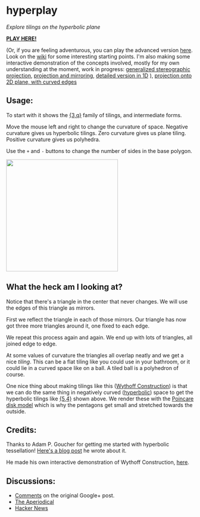 hyperplay
=========

*Explore tilings on the hyperbolic plane*

[**PLAY HERE!**](http://timhutton.github.io/hyperplay/) 

(Or, if you are feeling adventurous, you can play the advanced version [here](http://timhutton.github.io/hyperplay/index_sliders.html). Look on the [wiki](https://github.com/timhutton/hyperplay/wiki) for some interesting starting points. I'm also making some interactive demonstration of the concepts involved, mostly for my own understanding at the moment, work in progress: [generalized stereographic projection](http://timhutton.github.io/hyperplay/generalized_stereographic_projection.html), [projection and mirroring](http://timhutton.github.io/hyperplay/projection_and_mirroring.html), [detailed version in 1D](http://timhutton.github.io/hyperplay/explanation_1D.html) ), [projection onto 2D plane, with curved edges](http://timhutton.github.io/hyperplay/projection_2D.html)

Usage:
------

To start with it shows the [{3,q}](https://en.wikipedia.org/wiki/Triangular_tiling#Related_polyhedra_and_tilings) family of tilings, and intermediate forms. 

Move the mouse left and right to change the curvature of space. Negative curvature gives us hyperbolic tilings. Zero curvature gives us plane tiling. Positive curvature gives us polyhedra. 

Use the ```+``` and ```-``` buttons to change the number of sides in the base polygon.

<a href="http://timhutton.github.io/hyperplay/"><img src="http://timhutton.github.io/hyperplay/logo.png" width="300" /></a>

What the heck am I looking at?
------------------------------

Notice that there's a triangle in the center that never changes. We will use the edges of this triangle as mirrors. 

First we reflect the triangle in each of those mirrors. Our triangle has now got three more triangles around it, one fixed to each edge.

We repeat this process again and again. We end up with lots of triangles, all joined edge to edge.

At some values of curvature the triangles all overlap neatly and we get a nice *tiling*. This can be a flat tiling like you could use in your bathroom, or it could lie in a curved space like on a ball. A tiled ball is a polyhedron of course.

One nice thing about making tilings like this ([Wythoff Construction](https://en.wikipedia.org/wiki/Wythoff_construction)) is that we can do the same thing in negatively curved ([hyperbolic](https://en.wikipedia.org/wiki/Hyperbolic_space)) space to get the hyperbolic tilings like [{5,4}](https://en.wikipedia.org/wiki/Order-4_pentagonal_tiling) shown above. We render these with the [Poincare disk model](https://en.wikipedia.org/wiki/Poincar%C3%A9_disk_model) which is why the pentagons get small and stretched towards the outside.

Credits:
--------

Thanks to Adam P. Goucher for getting me started with hyperbolic tessellation! [Here's a blog post](http://cp4space.wordpress.com/2014/09/12/hyperbolic-minecraft/) he wrote about it.

He made his own interactive demonstration of Wythoff Construction, [here](http://demonstrations.wolfram.com/WythoffConstructionOfPolyhedra/).

Discussions:
------------

* [Comments](https://plus.google.com/110214848059767137292/posts/fXR8AChDbSY) on the original Google+ post.
* [The Aperiodical](http://aperiodical.com/2014/09/have-fun-playing-with-curvature/)
* [Hacker News](https://news.ycombinator.com/item?id=8317895)


